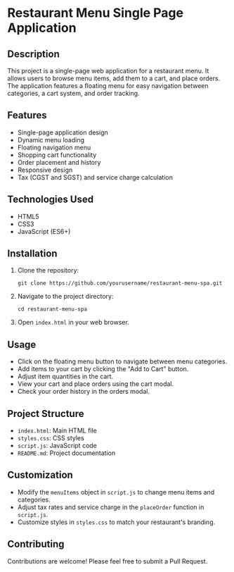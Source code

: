 # Restaurant Menu Single Page Application

## Description

This project is a single-page web application for a restaurant menu. It allows users to browse menu items, add them to a cart, and place orders. The application features a floating menu for easy navigation between categories, a cart system, and order tracking.

## Features

- Single-page application design
- Dynamic menu loading
- Floating navigation menu
- Shopping cart functionality
- Order placement and history
- Responsive design
- Tax (CGST and SGST) and service charge calculation

## Technologies Used

- HTML5
- CSS3
- JavaScript (ES6+)

## Installation

1. Clone the repository:
   ```
   git clone https://github.com/yourusername/restaurant-menu-spa.git
   ```
2. Navigate to the project directory:
   ```
   cd restaurant-menu-spa
   ```
3. Open `index.html` in your web browser.

## Usage

- Click on the floating menu button to navigate between menu categories.
- Add items to your cart by clicking the "Add to Cart" button.
- Adjust item quantities in the cart.
- View your cart and place orders using the cart modal.
- Check your order history in the orders modal.

## Project Structure

- `index.html`: Main HTML file
- `styles.css`: CSS styles
- `script.js`: JavaScript code
- `README.md`: Project documentation

## Customization

- Modify the `menuItems` object in `script.js` to change menu items and categories.
- Adjust tax rates and service charge in the `placeOrder` function in `script.js`.
- Customize styles in `styles.css` to match your restaurant's branding.

## Contributing

Contributions are welcome! Please feel free to submit a Pull Request.
